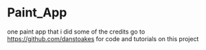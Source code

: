 # Paint_App
one paint app that i did
some of the credits go to https://github.com/danstoakes for code and tutorials on this project
